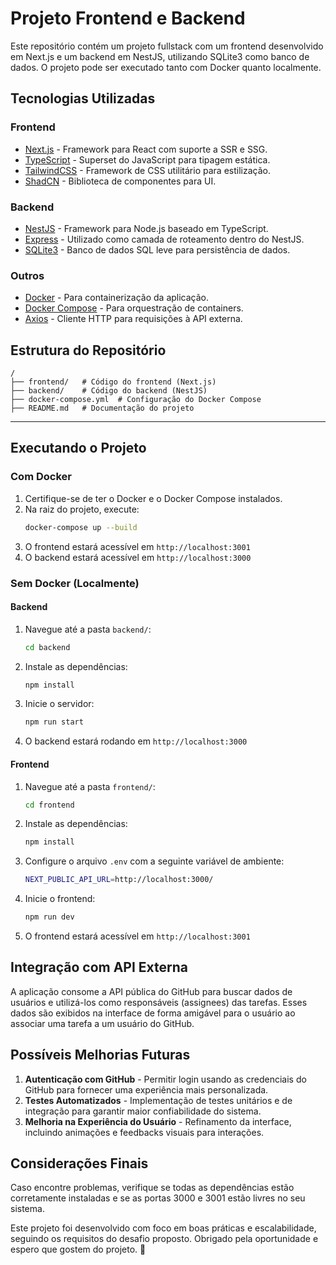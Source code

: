 # Projeto Frontend e Backend

Este repositório contém um projeto fullstack com um frontend desenvolvido em Next.js e um backend em NestJS, utilizando SQLite3 como banco de dados. O projeto pode ser executado tanto com Docker quanto localmente.

## Tecnologias Utilizadas

### Frontend
- [Next.js](https://nextjs.org/) - Framework para React com suporte a SSR e SSG.
- [TypeScript](https://www.typescriptlang.org/) - Superset do JavaScript para tipagem estática.
- [TailwindCSS](https://tailwindcss.com/) - Framework de CSS utilitário para estilização.
- [ShadCN](https://ui.shadcn.com/) - Biblioteca de componentes para UI.

### Backend
- [NestJS](https://nestjs.com/) - Framework para Node.js baseado em TypeScript.
- [Express](https://expressjs.com/) - Utilizado como camada de roteamento dentro do NestJS.
- [SQLite3](https://www.sqlite.org/) - Banco de dados SQL leve para persistência de dados.

### Outros
- [Docker](https://www.docker.com/) - Para containerização da aplicação.
- [Docker Compose](https://docs.docker.com/compose/) - Para orquestração de containers.
- [Axios](https://axios-http.com/) - Cliente HTTP para requisições à API externa.

## Estrutura do Repositório

```
/
├── frontend/   # Código do frontend (Next.js)
├── backend/    # Código do backend (NestJS)
├── docker-compose.yml  # Configuração do Docker Compose
├── README.md   # Documentação do projeto
```

---

## Executando o Projeto

### Com Docker

1. Certifique-se de ter o Docker e o Docker Compose instalados.
2. Na raiz do projeto, execute:
   ```sh
   docker-compose up --build
   ```
3. O frontend estará acessível em `http://localhost:3001`
4. O backend estará acessível em `http://localhost:3000`

### Sem Docker (Localmente)

#### Backend

1. Navegue até a pasta `backend/`:
   ```sh
   cd backend
   ```
2. Instale as dependências:
   ```sh
   npm install
   ```
3. Inicie o servidor:
   ```sh
   npm run start
   ```
4. O backend estará rodando em `http://localhost:3000`

#### Frontend

1. Navegue até a pasta `frontend/`:
   ```sh
   cd frontend
   ```
2. Instale as dependências:
   ```sh
   npm install
   ```
3. Configure o arquivo `.env` com a seguinte variável de ambiente:
   ```sh
   NEXT_PUBLIC_API_URL=http://localhost:3000/
   ```
4. Inicie o frontend:
   ```sh
   npm run dev
   ```
5. O frontend estará acessível em `http://localhost:3001`

## Integração com API Externa

A aplicação consome a API pública do GitHub para buscar dados de usuários e utilizá-los como responsáveis (assignees) das tarefas. 
Esses dados são exibidos na interface de forma amigável para o usuário ao associar uma tarefa a um usuário do GitHub.

## Possíveis Melhorias Futuras

1. **Autenticação com GitHub** - Permitir login usando as credenciais do GitHub para fornecer uma experiência mais personalizada.
2. **Testes Automatizados** - Implementação de testes unitários e de integração para garantir maior confiabilidade do sistema.
3. **Melhoria na Experiência do Usuário** - Refinamento da interface, incluindo animações e feedbacks visuais para interações.

## Considerações Finais

Caso encontre problemas, verifique se todas as dependências estão corretamente instaladas e se as portas 3000 e 3001 estão livres no seu sistema.

Este projeto foi desenvolvido com foco em boas práticas e escalabilidade, seguindo os requisitos do desafio proposto. Obrigado pela oportunidade e espero que gostem do projeto. 🚀

